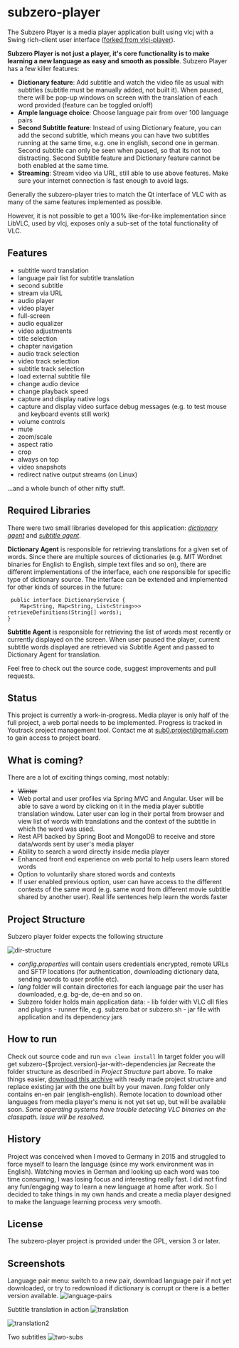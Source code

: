 subzero-player
===========

The Subzero Player is a media player application built using vlcj with a Swing rich-client user interface ([forked from vlcj-player](https://github.com/caprica/vlcj-player)). 

**Subzero Player is not just a player, it's core functionality is to make learning a new language as easy and smooth as possible**.
Subzero Player has a few killer features:
 
  - **Dictionary feature**: Add subtitle and watch the video file as usual with subtitles (subtitle must be manually added, not built it). When paused, there will be pop-up windows on screen with the translation of each word provided (feature can be toggled on/off)
  - **Ample language choice**: Choose language pair from over 100 language pairs 
  - **Second Subtitle feature**: Instead of using Dictionary feature, you can add the second subtitle, which means you can have two subtitles running at the same time, e.g. one in english, second one in german.  Second subtitle can only be seen when paused, so that its not too distracting.  Second Subtitle feature and Dictionary feature cannot be both enabled at the same time.
  - **Streaming**: Stream video via URL, still able to use above features. Make sure your internet connection is fast enough to avoid lags. 

Generally the subzero-player tries to match the Qt interface of VLC with as many
of the same features implemented as possible.

However, it is not possible to get a 100% like-for-like implementation since
LibVLC, used by vlcj, exposes only a sub-set of the total functionality of VLC. 

Features
--------
 - subtitle word translation
 - language pair list for subtitle translation
 - second subtitle
 - stream via URL  
 - audio player
 - video player
 - full-screen
 - audio equalizer
 - video adjustments
 - title selection
 - chapter navigation
 - audio track selection
 - video track selection
 - subtitle track selection
 - load external subtitle file
 - change audio device
 - change playback speed
 - capture and display native logs
 - capture and display video surface debug messages (e.g. to test mouse and keyboard events still work)
 - volume controls
 - mute
 - zoom/scale
 - aspect ratio
 - crop
 - always on top
 - video snapshots
 - redirect native output streams (on Linux)

...and a whole bunch of other nifty stuff.
 

Required Libraries 
-----------------------
 There were two small libraries developed for this application: *[dictionary agent](https://bitbucket.org/giorgimode/dictionary-agent)* and *[subtitle agent](https://bitbucket.org/giorgimode/subtitle-agent)*.
 
**Dictionary Agent** is responsible for retrieving translations for a given set of words. Since there are multiple sources of dictionaries 
   (e.g. MIT Wordnet binaries for English to English, simple text files and so on), there are different implementations of the interface, each one responsible for specific type of dictionary source. The interface can be extended and implemented for other kinds of sources in the future:

     public interface DictionaryService {
        Map<String, Map<String, List<String>>> retrieveDefinitions(String[] words);
    }
 **Subtitle Agent** is responsible for retrieving the list of words most recently or currently displayed on the screen. When user paused the player, current subtitle words displayed are retrieved via Subtitle Agent and passed to Dictionary Agent for translation. 

 Feel free to check out the source code, suggest improvements and pull requests. 

Status
------
This project is currently a work-in-progress. Media player is only half of the full project, a web portal needs to be implemented. Progress is 
tracked in Youtrack project management tool. Contact me
 at [sub0.project@gmail.com](sub0.project@gmail.com) to gain access
to project board.

What is coming?
---
There are a lot of exciting things coming, most notably:

  -  ~~Winter~~
  - Web portal and user profiles via Spring MVC and Angular. User will be able to save a word by clicking on it in the media player subtitle translation window. Later user can log in their portal from browser and view list of words with translations and the context of the subtitle in which the word was used.
  - Rest API backed by Spring Boot and MongoDB to receive and store data/words sent by user's media player
  - Ability to search a word directly inside media player
  - Enhanced front end experience on web portal to help users learn stored words
  - Option to voluntarily share stored words and contexts
  - If user enabled previous option, user can have access to the different contexts of the same word (e.g. same word from different movie subtitle shared by another user). Real life sentences help learn the words faster

Project Structure
----------
Subzero player folder expects the following structure

![dir-structure](https://s3.eu-central-1.amazonaws.com/subzero-player/screenshots/folder_structure.png "dir-structure")
  
   - *config.properties* will contain users credentials encrypted, remote URLs and SFTP locations (for authentication, downloading dictionary data, sending words to user profile etc).  
   - *lang* folder will contain directories for each language pair the user has downloaded, e.g. bg-de, de-en and so on. 
   - Subzero folder holds main application data: 
    - lib folder with VLC dll files and plugins
    - runner file, e.g. subzero.bat or subzero.sh
    - jar file with application and its dependency jars

How to run
---------------------------------
Check out source code and run `mvn clean install`
In target folder you will get subzero-($project.version)-jar-with-dependencies.jar
Recreate the folder structure as described in *Project Structure* part above. 
To make things easier, [download this archive](https://s3.eu-central-1.amazonaws.com/subzero-player/SubzeroPlayer.zip) with ready made project structure and replace existing jar with the one built by your maven. 
*lang* folder only contains en-en pair (english-english). Remote location to download other languages from media player's menu is not yet set
 up, but will be available soon. 
*Some operating systems have trouble detecting VLC binaries on the classpath. Issue will be resolved.*

History
---------------------------------
Project was conceived when I moved to Germany in 2015 and struggled to force myself to learn the language (since my work environment was in 
English).
Watching movies in German and looking up each word was too time consuming, I was losing focus and interesting really fast. I did not find any 
fun/engaging way to learn a new language at home after work. So I decided to take things in my own hands and create a media player designed to
 make the language learning process very smooth. 

License
-------

The subzero-player project is provided under the GPL, version 3 or later.

Screenshots
----------
Language pair menu: switch to a new pair, download language pair if not yet downloaded, or try to redownload if dictionary is corrupt or there is a better version available.
![language-pairs](https://s3.eu-central-1.amazonaws.com/subzero-player/screenshots/language-pairs.png "language-pairs")

Subtitle translation in action
![translation](https://s3.eu-central-1.amazonaws.com/subzero-player/screenshots/translations.png "translation")

![translation2](https://s3.eu-central-1.amazonaws.com/subzero-player/screenshots/translations2.png "translation2")

Two subtitles
![two-subs](https://s3.eu-central-1.amazonaws.com/subzero-player/screenshots/two-subs.png "two-subs")